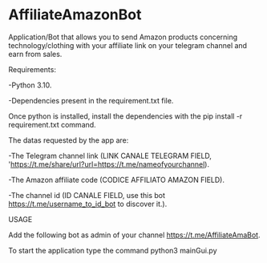 # AffiliateAmazonBot
Application/Bot that allows you to send Amazon products concerning technology/clothing with your affiliate link on your telegram channel and earn from sales.


Requirements:

-Python 3.10.

-Dependencies present in the requirement.txt file.

Once python is installed, install the dependencies with the pip install -r requirement.txt command.


The datas requested by the app are:

-The Telegram channel link (LINK CANALE TELEGRAM FIELD, 'https://t.me/share/url?url=https://t.me/nameofyourchannel).

-The Amazon affiliate code (CODICE AFFILIATO AMAZON FIELD). 

-The channel id (ID CANALE FIELD, use this bot https://t.me/username_to_id_bot to discover it.).

USAGE

Add the following bot as admin of your channel https://t.me/AffiliateAmaBot.

To start the application type the command python3 mainGui.py

